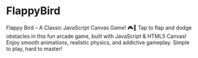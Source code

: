 # FlappyBird
Flappy Bird – A Classic JavaScript Canvas Game! 🎮🚀  Tap to flap and dodge obstacles in this fun arcade game, built with JavaScript &amp; HTML5 Canvas! Enjoy smooth animations, realistic physics, and addictive gameplay. Simple to play, hard to master!
